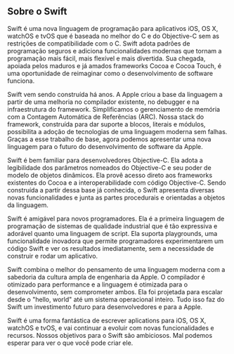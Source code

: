 ## Sobre o Swift

Swift é uma nova linguagem de programação para aplicativos iOS, OS X, watchOS e tvOS que é baseada no melhor do C e do Objective-C sem as restrições de compatibilidade com o C. Swift adota padrões de programação seguros e adiciona funcionalidades modernas que tornam a programação mais fácil, mais flexível e mais divertida. Sua chegada, apoiada pelos maduros e já amados frameworks Cocoa e Cocoa Touch, é uma oportunidade de reimaginar como o desenvolvimento de software funciona.

Swift vem sendo construída há anos. A Apple criou a base da linguagem a partir de uma melhoria no compilador existente, no debugger e na infraestrutura do framework. Simplificamos o gerenciamento de memória com a Contagem Automática de Referências (ARC). Nossa stack do framework, construída para dar suporte a blocos, literais e módulos, possibilita a adoção de tecnologias de uma linguagem moderna sem falhas. Graças a esse trabalho de base, agora podemos apresentar uma nova linguagem para o futuro do desenvolvimento de software da Apple.

Swift é bem familiar para desenvolvedores Objective-C. Ela adota a legibilidade dos parâmetros nomeados do Objective-C e seu poder de modelo de objetos dinâmicos. Ela provê acesso direto aos frameworks existentes do Cocoa e a interoperabilidade com código Objective-C. Sendo construída a partir dessa base já conhecida, o Swift apresenta diversas novas funcionalidades e junta as partes procedurais e orientadas a objetos da linguagem.

Swift é amigável para novos programadores. Ela é a primeira linguagem de programação de sistemas de qualidade industrial que é tão expressiva e adorável quanto uma linguagem de script. Ela suporta playgrounds, uma funcionalidade inovadora que permite programadores experimentarem um código Swift e ver os resultados imediatamente, sem a necessidade de construir e rodar um aplicativo.

Swift combina o melhor do pensamento de uma linguagem moderna com a sabedoria da cultura ampla de engenharia da Apple. O compilador é otimizado para performance e a linguagem é otimizada para o desenvolvimento, sem comprometer ambos. Ela foi projetada para escalar desde o "hello, world" até um sistema operacional inteiro. Tudo isso faz do Swift um investimento futuro para desenvolvedores e para a Apple.

Swift é uma forma fantástica de escrever aplications para iOS, OS X, watchOS e tvOS, e vai continuar a evoluir com novas funcionalidades e recursos. Nossos objetivos para o Swift são ambiciosos. Mal podemos esperar para ver o que você pode criar ele.
